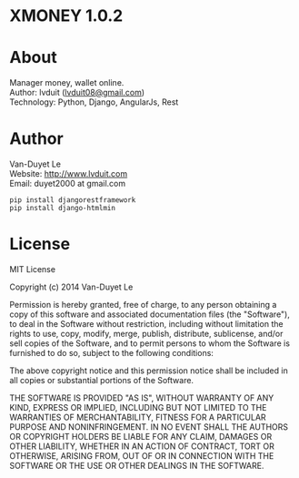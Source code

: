 XMONEY 1.0.2
=============================================

# About
Manager money, wallet online.<br />
Author: lvduit (lvduit08@gmail.com)<br />
Technology: Python, Django, AngularJs, Rest<br />


# Author
Van-Duyet Le <br />
Website: http://www.lvduit.com <br />
Email: duyet2000 at gmail.com <br />



    pip install djangorestframework
    pip install django-htmlmin


# License
MIT License

Copyright (c) 2014 Van-Duyet Le

Permission is hereby granted, free of charge, to any person obtaining a copy of this software and associated documentation files (the "Software"), to deal in the Software without restriction, including without limitation the rights to use, copy, modify, merge, publish, distribute, sublicense, and/or sell copies of the Software, and to permit persons to whom the Software is furnished to do so, subject to the following conditions:

The above copyright notice and this permission notice shall be included in all copies or substantial portions of the Software.

THE SOFTWARE IS PROVIDED "AS IS", WITHOUT WARRANTY OF ANY KIND, EXPRESS OR IMPLIED, INCLUDING BUT NOT LIMITED TO THE WARRANTIES OF MERCHANTABILITY, FITNESS FOR A PARTICULAR PURPOSE AND NONINFRINGEMENT. IN NO EVENT SHALL THE AUTHORS OR COPYRIGHT HOLDERS BE LIABLE FOR ANY CLAIM, DAMAGES OR OTHER LIABILITY, WHETHER IN AN ACTION OF CONTRACT, TORT OR OTHERWISE, ARISING FROM, OUT OF OR IN CONNECTION WITH THE SOFTWARE OR THE USE OR OTHER DEALINGS IN THE SOFTWARE.
